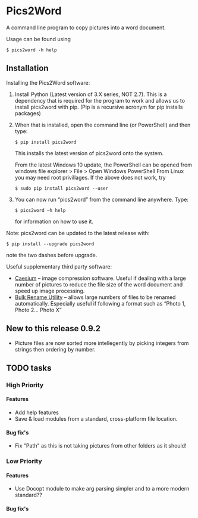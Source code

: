# Pics2Word

A command line program to copy pictures into a word document.

Usage can be found using

`$ pics2word -h help`

## Installation

Installing the Pics2Word software:

1. Install Python (Latest version of 3.X series, NOT 2.7). This is a dependency that is required for the program to work and allows us to install pics2word with pip. (Pip is a recursive acronym for pip installs packages)

2. When that is installed, open the command line (or PowerShell) and then type:

    `$ pip install pics2word`

    This installs the latest version of pics2word onto the system.

    From the latest Windows 10 update, the PowerShell can be opened from windows file explorer > File > Open Windows PowerShell
    From Linux you may need root privillages. If the above does not work, try

    `$ sudo pip install pics2word --user`

3. You can now run “pics2word” from the command line anywhere. Type:

    `$ pics2word –h help`

    for information on how to use it.

Note: pics2word can be updated to the latest release with:

`$ pip install --upgrade pics2word`

note the two dashes before upgrade.

Useful supplementary third party software:

- [Caesium](https://saerasoft.com/caesium/) – image compression software. Useful if dealing with a large number of pictures to reduce the file size of the word document and speed up image processing.
- [Bulk Rename Utility](http://www.bulkrenameutility.co.uk/Download.php) – allows large numbers of files to be renamed automatically. Especially useful if following a format such as “Photo 1, Photo 2... Photo X”

## New to this release 0.9.2

- Picture files are now sorted more intellegently by picking integers from strings then ordering by number.

## TODO tasks

### High Priority

#### Features

- Add help features
- Save & load modules from a standard, cross-platform file location.

#### Bug fix's

- Fix "Path" as this is not taking pictures from other folders as it should!

### Low Priority

#### Features

- Use Docopt module to make arg parsing simpler and to a more modern standard??

#### Bug fix's

